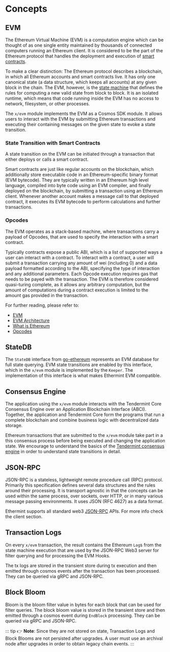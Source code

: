 <!--
order: 1
-->

# Concepts

## EVM

The Ethereum Virtual Machine (EVM) is a computation engine which can be thought of as one single entity maintained by thousands of connected computers running an Ethereum client. It is considered to be the part of the Ethereum protocol that handles the deployment and execution of [smart contracts](https://ethereum.org/en/developers/docs/smart-contracts/).

To make a clear distinction: The Ethereum protocol describes a blockchain, in which all Ethereum accounts and smart contracts live. It has only one canonical state (a data structure, which keeps all accounts) at any given block in the chain. The EVM, however, is the [state machine](https://en.wikipedia.org/wiki/Finite-state_machine) that defines the rules for computing a new valid state from block to block. It is an isolated runtime, which means that code running inside the EVM has no access to network, filesystem, or other processes.

The `x/evm` module implements the EVM as a Cosmos SDK module. It allows users to interact with the EVM by submitting Ethereum transactions and executing their containing messages on the given state to evoke a state transition.

### State Transition with Smart Contracts

A state transition on the EVM can be initiated through a transaction that either deploys or calls a smart contract.

Smart contracts are just like regular accounts on the blockchain, which additionally  store executable code in an Ethereum-specific binary format (EVM bytecode). They are typically written in an Ethereum high level language, compiled into byte code using an EVM compiler, and finally deployed on the blockchain, by submitting a transaction using an Ethereum client. Whenever another account makes a message call to that deployed contract, it executes its EVM bytecode to  perform calculations and further transactions.

### Opcodes

The EVM operates as a stack-based machine, where transactions carry a payload of Opcodes, that are used to specify the interaction with a smart contract.

Typically contracts expose a public ABI, which is a list of supported ways a user can interact with a contract. To interact with a contract, a user will submit a transaction carrying any amount of wei (including 0) and a data payload formatted according to the ABI, specifying the type of interaction and any additional parameters. Each Opcode execution requires gas that needs to be payed with the transaction. The EVM is therefore considered quasi-turing complete, as it allows any arbitrary computation, but the amount of computations during a contract execution is limited to the amount gas provided in the transaction.

For further reading, please refer to:

- [EVM](https://eth.wiki/concepts/evm/evm)
- [EVM Architecture](https://cypherpunks-core.github.io/ethereumbook/13evm.html#evm_architecture)
- [What is Ethereum](https://ethdocs.org/en/latest/introduction/what-is-ethereum.html#what-is-ethereum)
- [Opcodes](https://www.ethervm.io/)

## StateDB

The `StateDB` interface from [go-ethereum](https://github.com/ethereum/go-ethereum/blob/master/core/vm/interface.go) represents an EVM database for full state querying. EVM state transitions are enabled by this interface, which in the `x/evm` module is implemented by the `Keeper`. The implementation of this interface is what makes Ethermint EVM compatible.

## Consensus Engine

The application using the `x/evm` module interacts with the Tendermint Core Consensus Engine over an Application Blockchain Interface (ABCI). Together, the application and Tendermint Core form the programs that run a complete blockchain and combine business logic with decentralized data storage.

Ethereum transactions that are submitted to the `x/evm` module take part in a this consensus process before being executed and changing the application state. We encourage to understand the basics of the [Tendermint consensus engine](https://docs.tendermint.com/master/introduction/what-is-tendermint.html#intro-to-abci) in order to understand state transitions in detail.

## JSON-RPC

JSON-RPC is a stateless, lightweight remote procedure call (RPC) protocol. Primarily this specification defines several data structures and the rules around their processing. It is transport agnostic in that the concepts can be used within the same process, over sockets, over HTTP, or in many various message passing environments. It uses JSON (RFC 4627) as a data format.

Ethermint supports all standard web3 [JSON-RPC](https://evmos.dev/api/json-rpc/server.html) APIs. For more info check the client section.

## Transaction Logs

On every `x/evm` transaction, the result contains the Ethereum `Log`s from the state machine execution that are used by the JSON-RPC Web3 server for filter querying and for processing the EVM Hooks.

The tx logs are stored in the transient store during tx execution and then emitted through cosmos events after the transaction has been processed. They can be queried via gRPC and JSON-RPC.

## Block Bloom

Bloom is the bloom filter value in bytes for each block that can be used for filter queries. The block bloom value is stored in the transient store and then emitted through a cosmos event during `EndBlock` processing. They can be queried via gRPC and JSON-RPC.

::: tip
👉 **Note**: Since they are not stored on state, Transaction Logs and Block Blooms are not persisted after upgrades. A user must use an archival node after upgrades in order to obtain legacy chain events.
:::